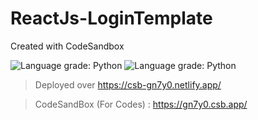 # ReactJs-LoginTemplate

Created with CodeSandbox

![Language grade: Python](https://img.shields.io/badge/React-17.0.0-green)
![Language grade: Python](https://img.shields.io/badge/MaterialUi-4.11.2-green)

> Deployed over https://csb-gn7y0.netlify.app/

> CodeSandBox (For Codes) : https://gn7y0.csb.app/
